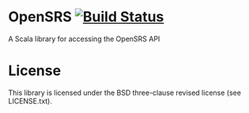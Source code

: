 # OpenSRS [![Build Status](https://travis-ci.org/jec/OpenSRS.svg?branch=master)](https://travis-ci.org/jec/OpenSRS)

A Scala library for accessing the OpenSRS API

# License

This library is licensed under the BSD three-clause revised license (see LICENSE.txt).
